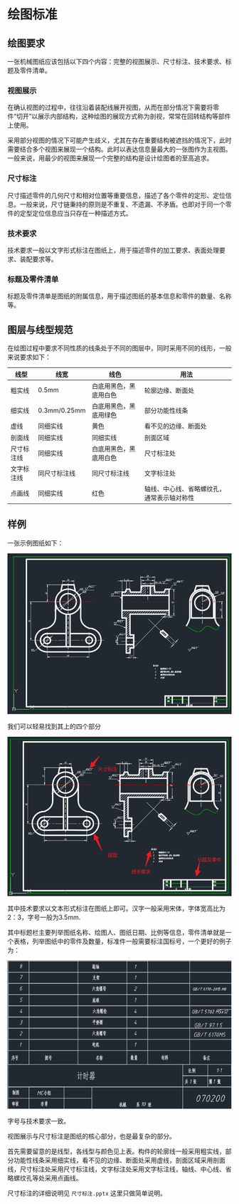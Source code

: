 # 绘图标准

## 绘图要求

一张机械图纸应该包括以下四个内容：完整的视图展示、尺寸标注、技术要求、标题及零件清单。

### 视图展示

在确认视图的过程中，往往沿着装配线展开视图，从而在部分情况下需要将零件“切开”以展示内部结构，这种绘图的展现方式称为剖视，常常在回转结构等部件上使用。

采用部分视图的情况下可能产生歧义，尤其在存在重要结构被遮挡的情况下，此时需要结合多个视图来展现一个结构。此时以表达信息量最大的一张图作为主视图。一般来说，用最少的视图来展现一个完整的结构是设计绘图者的至高追求。

### 尺寸标注

尺寸描述零件的几何尺寸和相对位置等重要信息，描述了各个零件的定形、定位信息。一般来说，尺寸链秉持的原则是不重复、不遗漏、不矛盾。也即对于同一个零件的定型定位信息应当只存在一种描述方式。

### 技术要求

技术要求一般以文字形式标注在图纸上，用于描述零件的加工要求、表面处理要求、装配要求等。

### 标题及零件清单

标题及零件清单是图纸的附属信息，用于描述图纸的基本信息和零件的数量、名称等。

## 图层与线型规范

在绘图过程中要求不同性质的线条处于不同的图层中，同时采用不同的线形，一般来说要求如下：

| 线型     | 线宽    | 线色     | 用法     |
|----------|---------|---------|----------|
| 粗实线   | 0.5mm   | 白底用黑色，黑底用白色 |轮廓边缘、断面处|
| 细实线   | 0.3mm/0.25mm | 白底用黑色，黑底用绿色 |部分功能性线条|
| 虚线     | 同细实线 | 黄色      |看不见的边缘、断面处|
| 剖面线   | 同细实线 | 同细实线 |剖面区域|
| 尺寸标注线 | 同细实线 | 白底用黑色，黑底用白色 |尺寸标注处|
| 文字标注线 | 同尺寸标注线 | 同尺寸标注线     |文字标注处|
| 点画线   | 同细实线 | 红色       |轴线、中心线、省略螺纹孔，通常表示轴对称性|

## 样例

一张示例图纸如下：

![示例图纸](image.png)

我们可以轻易找到其上的四个部分

![各个部分](image-1.png)

其中技术要求以文本形式标注在图纸上即可。汉字一般采用宋体，字体宽高比为2：3，字号一般为3.5mm.

其中标题栏主要列举图纸名称、绘图人、图纸日期、比例等信息，零件清单就是一个表格，列举图纸中的零件及数量，标准件一般需要标注国标号，一个更好的例子为：

![alt text](image-2.png)

字号与技术要求一致。

视图展示与尺寸标注是图纸的核心部分，也是最复杂的部分。

首先需要留意的是线型，各线型与颜色见上表。构件的轮廓线一般采用粗实线，部分功能性线条采用细实线，看不见的边缘、断面处采用虚线，剖面区域采用剖面线，尺寸标注处采用尺寸标注线，文字标注处采用文字标注线，轴线、中心线、省略螺纹孔等处采用点画线。

尺寸标注的详细说明见 `尺寸标注.pptx` 这里只做简单说明。
